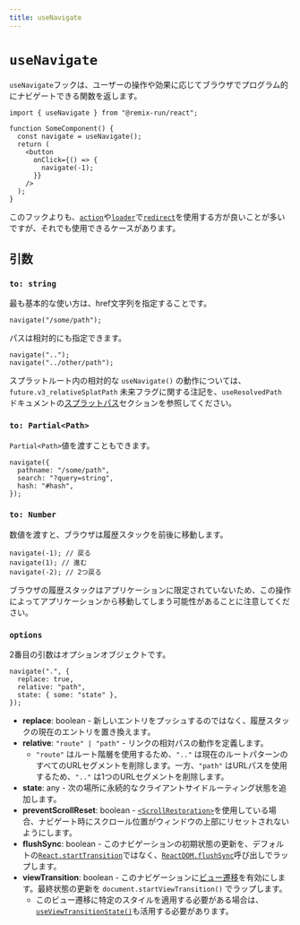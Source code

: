 ```yaml
---
title: useNavigate
---
```


# `useNavigate`

`useNavigate`フックは、ユーザーの操作や効果に応じてブラウザでプログラム的にナビゲートできる関数を返します。

```tsx
import { useNavigate } from "@remix-run/react";

function SomeComponent() {
  const navigate = useNavigate();
  return (
    <button
      onClick={() => {
        navigate(-1);
      }}
    />
  );
}
```

このフックよりも、[`action`][action]や[`loader`][loader]で[`redirect`][redirect]を使用する方が良いことが多いですが、それでも使用できるケースがあります。

## 引数

### `to: string`

最も基本的な使い方は、href文字列を指定することです。

```tsx
navigate("/some/path");
```

パスは相対的にも指定できます。

```tsx
navigate("..");
navigate("../other/path");
```

<docs-info>スプラットルート内の相対的な `useNavigate()` の動作については、`future.v3_relativeSplatPath` 未来フラグに関する注記を、`useResolvedPath` ドキュメントの[スプラットパス][relativesplatpath]セクションを参照してください。</docs-info>

### `to: Partial<Path>`

`Partial<Path>`値を渡すこともできます。

```tsx
navigate({
  pathname: "/some/path",
  search: "?query=string",
  hash: "#hash",
});
```

### `to: Number`

数値を渡すと、ブラウザは履歴スタックを前後に移動します。

```tsx
navigate(-1); // 戻る
navigate(1); // 進む
navigate(-2); // 2つ戻る
```

ブラウザの履歴スタックはアプリケーションに限定されていないため、この操作によってアプリケーションから移動してしまう可能性があることに注意してください。

### `options`

2番目の引数はオプションオブジェクトです。

```tsx
navigate(".", {
  replace: true,
  relative: "path",
  state: { some: "state" },
});
```

- **replace**: boolean - 新しいエントリをプッシュするのではなく、履歴スタックの現在のエントリを置き換えます。
- **relative**: `"route" | "path"` - リンクの相対パスの動作を定義します。
  - `"route"` はルート階層を使用するため、`".."` は現在のルートパターンのすべてのURLセグメントを削除します。一方、`"path"` はURLパスを使用するため、`".."` は1つのURLセグメントを削除します。
- **state**: any - 次の場所に永続的なクライアントサイドルーティング状態を追加します。
- **preventScrollReset**: boolean - [`<ScrollRestoration>`][scroll-restoration]を使用している場合、ナビゲート時にスクロール位置がウィンドウの上部にリセットされないようにします。
- **flushSync**: boolean - このナビゲーションの初期状態の更新を、デフォルトの[`React.startTransition`][start-transition]ではなく、[`ReactDOM.flushSync`][flush-sync]呼び出しでラップします。
- **viewTransition**: boolean - このナビゲーションに[ビュー遷移][view-transitions]を有効にします。最終状態の更新を `document.startViewTransition()` でラップします。
  - このビュー遷移に特定のスタイルを適用する必要がある場合は、[`useViewTransitionState()`][use-view-transition-state]も活用する必要があります。

[redirect]: ../utils/redirect
[flush-sync]: https://react.dev/reference/react-dom/flushSync
[start-transition]: https://react.dev/reference/react/startTransition
[view-transitions]: https://developer.mozilla.org/en-US/docs/Web/API/View_Transitions_API
[use-view-transition-state]: ../hooks//use-view-transition-state
[action]: ../route/action
[loader]: ../route/loader
[relativesplatpath]: ./use-resolved-path#splat-paths
[scroll-restoration]: ../components/scroll-restoration#preventing-scroll-reset



